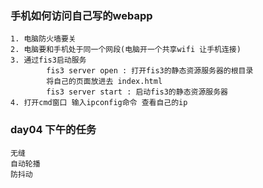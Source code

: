 ### 手机如何访问自己写的webapp
    1. 电脑防火墙要关
    2. 电脑要和手机处于同一个网段(电脑开一个共享wifi 让手机连接)
    3. 通过fis3启动服务
            fis3 server open : 打开fis3的静态资源服务器的根目录
            将自己的页面放进去 index.html
            fis3 server start : 启动fis3的静态资源服务器
    4. 打开cmd窗口 输入ipconfig命令 查看自己的ip

### day04 下午的任务
    无缝
    自动轮播
    防抖动